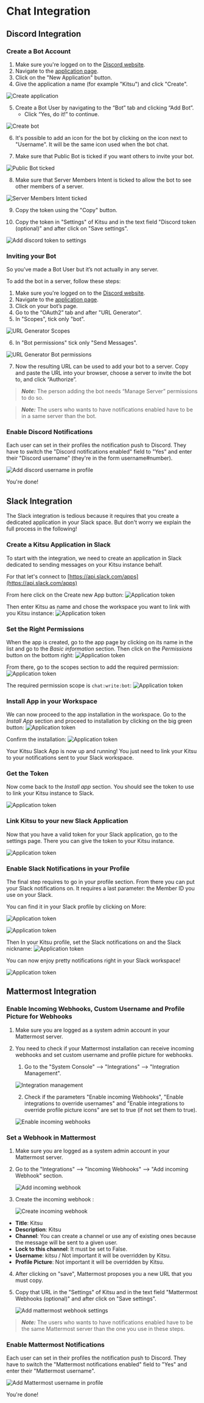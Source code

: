 # Chat Integration

## Discord Integration

### Create a Bot Account

1. Make sure you're logged on to the [Discord website](https://discord.com/).
2. Navigate to the [application page](https://discord.com/developers/applications).
3. Click on the "New Application" button.
4. Give the application a name (for example "Kitsu") and click "Create".

![Create application](../img/discord/create_application.png)

5. Create a Bot User by navigating to the “Bot” tab and clicking “Add Bot”.
    - Click “Yes, do it!” to continue.

![Create bot](../img/discord/create_bot_user.png)

6. It's possible to add an icon for the bot by clicking on the icon next to "Username".
It will be the same icon used when the bot chat.

7. Make sure that Public Bot is ticked if you want others to invite your bot.

![Public Bot ticked](../img/discord/public_bot.png)

8. Make sure that Server Members Intent is ticked to allow the bot to see other members of a server.

![Server Members Intent ticked](../img/discord/server_members_intent.png)

9. Copy the token using the "Copy" button. 

10. Copy the token in "Settings" of Kitsu and in the text field "Discord token (optional)" and after click on "Save settings".

![Add discord token to settings](../img/discord/add_discord_token_settings.png)

### Inviting your Bot

So you’ve made a Bot User but it’s not actually in any server.

To add the bot in a server, follow these steps:

1. Make sure you're logged on to the [Discord website](https://discord.com/).
2. Navigate to the [application page](https://discord.com/developers/applications).
3. Click on your bot’s page.
4. Go to the “OAuth2” tab and after "URL Generator".
5. In "Scopes", tick only "bot".

![URL Generator Scopes](../img/discord/url_generator_scopes.png)

6. In "Bot permissions" tick only "Send Messages".

![URL Generator Bot permissions](../img/discord/bot_permissions.png)

7. Now the resulting URL can be used to add your bot to a server. Copy and paste the URL into your browser, choose a server to invite the bot to, and click “Authorize”.

> **_Note:_** The person adding the bot needs “Manage Server” permissions to do so.

> **_Note:_** The users who wants to have notifications enabled have to be in a same server than the bot.

### Enable Discord Notifications

Each user can set in their profiles the notification push to
Discord. They have to switch the "Discord notifications enabled" 
field to "Yes" and enter their "Discord username" (they're in the form username#number).

![Add discord username in profile](../img/discord/add_discord_username_profile.png)


You're done!

## Slack Integration

The Slack integration is tedious because it requires that you create a
dedicated application in your Slack space. But don't worry we explain the full
process in the following!



### Create a Kitsu Application in Slack


To start with the integration, we need to create an application in Slack
dedicated to sending messages on your Kitsu instance behalf.

For that let's connect to [https://api.slack.com/apps](https://api.slack.com/apps)

From here click on the Create new App button:
![Application token](../img/slack/slack_create_app_01.png)



Then enter Kitsu as name and chose the workspace you want to link with you Kitsu instance:
![Application token](../img/slack/slack_create_app_02.png)


### Set the Right Permissions

When the app is created, go to the app page by clicking on its name in the list
and go to the *Basic information* section. Then click on the *Permissions*
button on the bottom right:
![Application token](../img/slack/slack_create_app_03.png)


From there, go to the scopes section to add the required permission:
![Application token](../img/slack/slack_create_app_04.png)

The required permission scope is `chat:write:bot`:
![Application token](../img/slack/slack_create_app_05.png)


### Install App in your Workspace

We can now proceed to the app installation in the workspace. Go to the
*Install App* section and proceed to installation by clicking on the big green
button:
![Application token](../img/slack/slack_create_app_06.png)

Confirm the installation:
![Application token](../img/slack/slack_create_app_07.png)

Your Kitsu Slack App is now up and running! You just need to link your Kitsu to your notifications sent to your Slack workspace.


### Get the Token

Now come back to the *Install app* section. You should see the token to use to
link your Kitsu instance to Slack.

![Application token](../img/slack/slack_create_app_08.png)




### Link Kitsu to your new Slack Application

Now that you have a valid token for your Slack application, go to the settings
page. There you can give the token to your Kitsu instance.

![Application token](../img/slack/slack_kitsu_settings.png)

### Enable Slack Notifications in your Profile

The final step requires to go in your profile section. From there you can put
your Slack notifications on. It requires a last parameter: the Member ID you use
on your Slack.

You can find it in your Slack profile by clicking on More:

![Application token](../img/slack/slack_display_name1.png)

![Application token](../img/slack/slack_display_name2.png)

Then In your Kitsu profile, set the Slack notifications on and the Slack
nickname:
![Application token](../img/slack/slack_configuration.png)

You can now enjoy pretty notifications right in your Slack workspace!

![Application token](../img/slack/slack_kitsu_notifications.png)


## Mattermost Integration

### Enable Incoming Webhooks, Custom Username and Profile Picture for Webhooks

1. Make sure you are logged as a system admin account in your Mattermost server.
2. You need to check if your Mattermost installation can receive incoming webhooks and set custom username and profile picture for webhooks. 
   1. Go to the "System Console" --> "Integrations" --> "Integration Management".
   
   ![Integration management](../img/mattermost/integration-management.png)
   
   2. Check if the parameters "Enable incoming Webhooks", "Enable integrations to override usernames" and "Enable integrations to override profile picture icons" are set to true (if not set them to true).

   ![Enable incoming webhooks](../img/mattermost/enable-incoming-webhooks.png)

### Set a Webhook in Mattermost

1. Make sure you are logged as a system admin account in your Mattermost server.
2. Go to the "Integrations" --> "Incoming Webhooks" --> "Add incoming Webhook" section.

   ![Add incoming webhook](../img/mattermost/add-incoming-webhook.png)

3. Create the incoming webhook :

   ![Create incoming webhook](../img/mattermost/create-incoming-webhook.png)

* **Title**: Kitsu
* **Description**: Kitsu
* **Channel**: You can create a channel or use any of existing ones because the message will be sent to a given user. 
* **Lock to this channel**: It must be set to False.
* **Username**: kitsu / Not important it will be overridden by Kitsu.
* **Profile Picture**: Not important it will be overridden by Kitsu.

4. After clicking on "save", Mattermost proposes you a new URL that you must copy.

5. Copy that URL in the "Settings" of Kitsu and in the text field "Mattermost Webhooks (optional)" and after click on "Save settings".

   ![Add mattermost webhook settings](../img/mattermost/add_mattermost_webhook_settings.png)

> **_Note:_** The users who wants to have notifications enabled have to be the same Mattermost server than the one you use in these steps.

### Enable Mattermost Notifications

Each user can set in their profiles the notification push to
Discord. They have to switch the "Mattermost notifications enabled" 
field to "Yes" and enter their "Mattermost username".

![Add Mattermost username in profile](../img/mattermost/add_mattermost_username_profile.png)


You're done!
